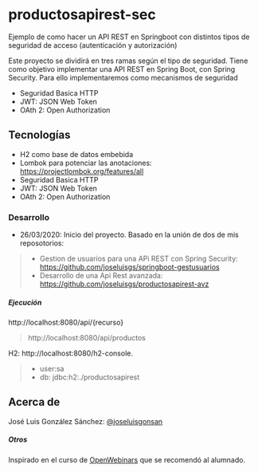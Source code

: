 # productosapirest-sec
Ejemplo de como hacer un API REST en Springboot con distintos tipos de seguridad de acceso (autenticación y autorización)

Este proyecto se dividirá en tres ramas según el tipo de seguridad. Tiene como objetivo implementar una API REST en Spring Boot, con Spring Security. 
Para ello implementaremos como mecanismos de seguridad
* Seguridad Basica HTTP
* JWT: JSON Web Token
* OAth 2: Open Authorization

## Tecnologías
* H2 como base de datos embebida
* Lombok para potenciar las anotaciones: https://projectlombok.org/features/all
* Seguridad Basica HTTP
* JWT: JSON Web Token
* OAth 2: Open Authorization

### Desarrollo
* 26/03/2020: Inicio del proyecto. Basado en la unión de dos de mis reposotorios:
> * Gestion de usuarios para una APi REST con Spring Security: https://github.com/joseluisgs/springboot-gestusuarios
> * Desarrollo de una Api Rest avanzada: https://github.com/joseluisgs/productosapirest-avz


##### Ejecución
http://localhost:8080/api/{recurso}
> http://localhost:8080/api/productos

H2: http://localhost:8080/h2-console. 
> * user:sa
> * db: jdbc:h2:./productosapirest

## Acerca de
José Luis González Sánchez: [@joseluisgonsan](https://twitter.com/joseluisgonsan)

##### Otros
Inspirado en el curso de [OpenWebinars](https://openwebinars.net/cursos/seguridad-api-rest-spring-boot/) que se recomendó al alumnado.